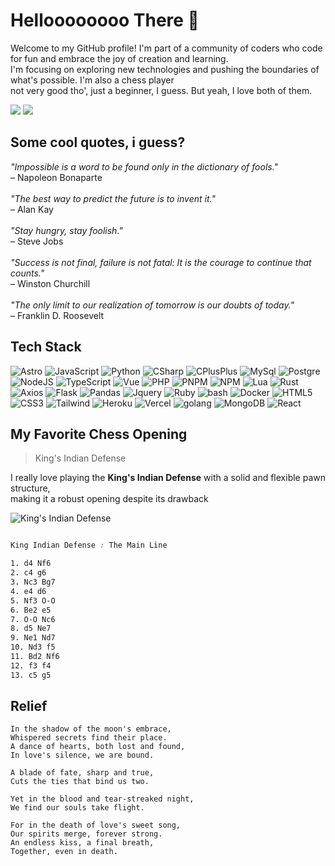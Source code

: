 # Helloooooooo There 👋

Welcome to my GitHub profile! I'm part of a community of coders who code for fun and embrace the joy of creation and learning.  <br>
I'm focusing on exploring new technologies and pushing the boundaries of what's possible. I'm also a chess player <br> not very good tho', just a beginner, I guess. But yeah, I love both of them.


<div align="left"> 
<img src="https://komarev.com/ghpvc/?username=cryeed&style=for-the-badge&color=red">
<a href="https://instagram.com/nch.dev"><img src="https://img.shields.io/badge/Instagram-ffffff?style=for-the-badge&logo=instagram&labelColor=ffffff&color=d62976"></a>
</div>

## Some cool quotes, i guess?

*"Impossible is a word to be found only in the dictionary of fools."* <br>
– Napoleon Bonaparte <br><br>
*"The best way to predict the future is to invent it."* <br>
– Alan Kay <br><br>
*"Stay hungry, stay foolish."* <br>
– Steve Jobs <br><br>
*"Success is not final, failure is not fatal: It is the courage to continue that counts."* <br>
– Winston Churchill <br><br>
*"The only limit to our realization of tomorrow is our doubts of today."* <br>
– Franklin D. Roosevelt <br>

## Tech Stack

![Astro](https://img.shields.io/badge/Astro-0C2D48?style=for-the-badge&logo=astro&logoColor=F8F8FF)
![JavaScript](https://img.shields.io/badge/JavaScript-F7DF1E?style=for-the-badge&logo=javascript&logoColor=black)
![Python](https://img.shields.io/badge/Python-3776AB?style=for-the-badge&logo=python&logoColor=white)
![CSharp](https://img.shields.io/badge/C%23-ffffff?style=for-the-badge&logo=csharp&color=%23573c8c)
![CPlusPlus](https://img.shields.io/badge/C%2B%2B-ffffff?style=for-the-badge&logo=cplusplus&color=%233c5f8c)
![MySql](https://img.shields.io/badge/MySql-ffffff?style=for-the-badge&logo=mysql&logoColor=%23fff&color=%234795d1)
![Postgre](https://img.shields.io/badge/Postgre-ffffff?style=for-the-badge&logo=postgresql&logoColor=%23fff&color=%231d5682)
![NodeJS](https://img.shields.io/badge/NodeJS-ffffff?style=for-the-badge&logo=nodedotjs&color=%23282928)
![TypeScript](https://img.shields.io/badge/TypeScript-007ACC?style=for-the-badge&logo=typescript&logoColor=white)
![Vue](https://img.shields.io/badge/Vue-ffffff?style=for-the-badge&logo=vuedotjs&color=%231c1c1c)
![PHP](https://img.shields.io/badge/PHP-777BB4?style=for-the-badge&logo=php&logoColor=white)
![PNPM](https://img.shields.io/badge/PNPM-ffffff?style=for-the-badge&logo=pnpm&color=%23212121)
![NPM](https://img.shields.io/badge/NPM-ffffff?style=for-the-badge&logo=npm&color=%23141414)
![Lua](https://img.shields.io/badge/Lua-ffffff?style=for-the-badge&logo=lua&color=%234729a3)
![Rust](https://img.shields.io/badge/RUST-ffffff?style=for-the-badge&logo=rust&color=%23f76331)
![Axios](https://img.shields.io/badge/Axios-ffffff?style=for-the-badge&logo=axios&color=%237c21fc)
![Flask](https://img.shields.io/badge/FLASK-ffffff?style=for-the-badge&logo=flask&color=%230f0f0f)
![Pandas](https://img.shields.io/badge/PANDAS-ffffff?style=for-the-badge&logo=pandas&color=%2319215e)
![Jquery](https://img.shields.io/badge/JQUERY-ffffff?style=for-the-badge&logo=jquery&color=%234f5dc2)
![Ruby](https://img.shields.io/badge/RUBY-ffffff?style=for-the-badge&logo=ruby&color=%23c93030)
![bash](https://img.shields.io/badge/bash-ffffff?style=for-the-badge&logo=gnubash&logoColor=fff&color=%23141414)
![Docker](https://img.shields.io/badge/docker-ffffff?style=for-the-badge&logo=docker&logoColor=fff&color=%233448c9)
![HTML5](https://img.shields.io/badge/HTML5-E34F26?style=for-the-badge&logo=html5&logoColor=white)
![CSS3](https://img.shields.io/badge/CSS3-1572B6?style=for-the-badge&logo=css3&logoColor=white)
![Tailwind](https://img.shields.io/badge/Tailwind-ffffff?style=for-the-badge&logo=tailwindcss&color=%231c1c1c)
![Heroku](https://img.shields.io/badge/Heroku-ffffff?style=for-the-badge&logo=heroku&color=%234d08a6)
![Vercel](https://img.shields.io/badge/Vercel-ffffff?style=for-the-badge&logo=vercel&color=%230f0f0f)
![golang](https://img.shields.io/badge/Golang-ffffff?style=for-the-badge&logo=go&logoColor=fff&color=%230771db)
![MongoDB](https://img.shields.io/badge/MongoDB-ffffff?style=for-the-badge&logo=mongodb&logoColor=fff&color=%23239e5a)
![React](https://img.shields.io/badge/React-61DAFB?style=for-the-badge&logo=react&logoColor=black)
## My Favorite Chess Opening

> King's Indian Defense

I really love playing the **King's Indian Defense** with a solid and flexible pawn structure, <br> making it a robust opening
despite its drawback <br>


![King's Indian Defense](https://i0.wp.com/chesspathways.com/wp-content/uploads/2019/08/16c.png?resize=300%2C300&ssl=1)


```css

King Indian Defense : The Main Line

1. d4 Nf6 
2. c4 g6 
3. Nc3 Bg7 
4. e4 d6 
5. Nf3 O-O 
6. Be2 e5 
7. O-O Nc6 
8. d5 Ne7 
9. Ne1 Nd7 
10. Nd3 f5 
11. Bd2 Nf6 
12. f3 f4 
13. c5 g5

```

## Relief

```
In the shadow of the moon's embrace,
Whispered secrets find their place.
A dance of hearts, both lost and found,
In love's silence, we are bound.

A blade of fate, sharp and true,
Cuts the ties that bind us two.

Yet in the blood and tear-streaked night,
We find our souls take flight.

For in the death of love's sweet song,
Our spirits merge, forever strong.
An endless kiss, a final breath,
Together, even in death.
```
